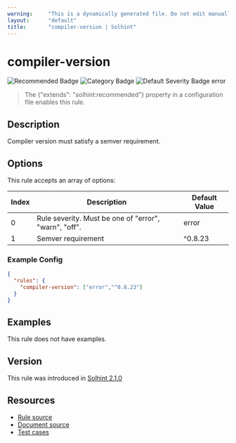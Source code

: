 ```yaml
---
warning:     "This is a dynamically generated file. Do not edit manually."
layout:      "default"
title:       "compiler-version | Solhint"
---
```


# compiler-version
![Recommended Badge](https://img.shields.io/badge/-Recommended-brightgreen)
![Category Badge](https://img.shields.io/badge/-Security%20Rules-informational)
![Default Severity Badge error](https://img.shields.io/badge/Default%20Severity-error-red)
> The {"extends": "solhint:recommended"} property in a configuration file enables this rule.


## Description
Compiler version must satisfy a semver requirement.

## Options
This rule accepts an array of options:

| Index | Description                                           | Default Value |
| ----- | ----------------------------------------------------- |---------------|
| 0     | Rule severity. Must be one of "error", "warn", "off". | error         |
| 1     | Semver requirement                                    | ^0.8.23       |


### Example Config
```json
{
  "rules": {
    "compiler-version": ["error","^0.8.23"]
  }
}
```


## Examples
This rule does not have examples.

## Version
This rule was introduced in [Solhint 2.1.0](https://github.com/solhint-community/solhint-community/tree/v2.1.0)

## Resources
- [Rule source](https://github.com/solhint-community/solhint-community/tree/master/lib/rules/security/compiler-version.js)
- [Document source](https://github.com/solhint-community/solhint-community/tree/master/docs/rules/security/compiler-version.md)
- [Test cases](https://github.com/solhint-community/solhint-community/tree/master/test/rules/security/compiler-version.js)

